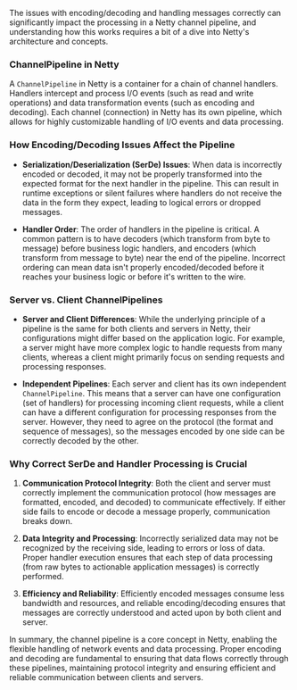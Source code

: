 The issues with encoding/decoding and handling messages correctly can significantly impact the processing in a Netty channel pipeline, and understanding how this works requires a bit of a dive into Netty's architecture and concepts.

### ChannelPipeline in Netty

A `ChannelPipeline` in Netty is a container for a chain of channel handlers. Handlers intercept and process I/O events (such as read and write operations) and data transformation events (such as encoding and decoding). Each channel (connection) in Netty has its own pipeline, which allows for highly customizable handling of I/O events and data processing.

### How Encoding/Decoding Issues Affect the Pipeline

- **Serialization/Deserialization (SerDe) Issues**: When data is incorrectly encoded or decoded, it may not be properly transformed into the expected format for the next handler in the pipeline. This can result in runtime exceptions or silent failures where handlers do not receive the data in the form they expect, leading to logical errors or dropped messages.

- **Handler Order**: The order of handlers in the pipeline is critical. A common pattern is to have decoders (which transform from byte to message) before business logic handlers, and encoders (which transform from message to byte) near the end of the pipeline. Incorrect ordering can mean data isn't properly encoded/decoded before it reaches your business logic or before it's written to the wire.

### Server vs. Client ChannelPipelines

- **Server and Client Differences**: While the underlying principle of a pipeline is the same for both clients and servers in Netty, their configurations might differ based on the application logic. For example, a server might have more complex logic to handle requests from many clients, whereas a client might primarily focus on sending requests and processing responses.

- **Independent Pipelines**: Each server and client has its own independent `ChannelPipeline`. This means that a server can have one configuration (set of handlers) for processing incoming client requests, while a client can have a different configuration for processing responses from the server. However, they need to agree on the protocol (the format and sequence of messages), so the messages encoded by one side can be correctly decoded by the other.

### Why Correct SerDe and Handler Processing is Crucial

1. **Communication Protocol Integrity**: Both the client and server must correctly implement the communication protocol (how messages are formatted, encoded, and decoded) to communicate effectively. If either side fails to encode or decode a message properly, communication breaks down.

2. **Data Integrity and Processing**: Incorrectly serialized data may not be recognized by the receiving side, leading to errors or loss of data. Proper handler execution ensures that each step of data processing (from raw bytes to actionable application messages) is correctly performed.

3. **Efficiency and Reliability**: Efficiently encoded messages consume less bandwidth and resources, and reliable encoding/decoding ensures that messages are correctly understood and acted upon by both client and server.

In summary, the channel pipeline is a core concept in Netty, enabling the flexible handling of network events and data processing. Proper encoding and decoding are fundamental to ensuring that data flows correctly through these pipelines, maintaining protocol integrity and ensuring efficient and reliable communication between clients and servers.
